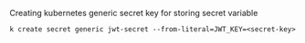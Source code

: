 Creating kubernetes generic secret key for storing secret variable

`k create secret generic jwt-secret --from-literal=JWT_KEY=<secret-key>`

